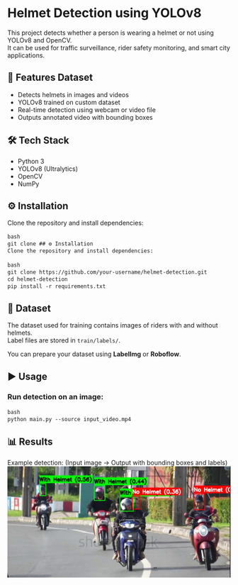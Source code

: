 # Helmet Detection using YOLOv8

This project detects whether a person is wearing a helmet or not using YOLOv8 and OpenCV.  
It can be used for traffic surveillance, rider safety monitoring, and smart city applications.

## 🚀 Features Dataset
- Detects helmets in images and videos
- YOLOv8 trained on custom dataset
- Real-time detection using webcam or video file
- Outputs annotated video with bounding boxes

## 🛠 Tech Stack
- Python 3
- YOLOv8 (Ultralytics)
- OpenCV
- NumPy

## ⚙ Installation
Clone the repository and install dependencies:
```
bash
git clone ## ⚙ Installation
Clone the repository and install dependencies:

bash
git clone https://github.com/your-username/helmet-detection.git
cd helmet-detection
pip install -r requirements.txt
```
## 📂 Dataset 
The dataset used for training contains images of riders with and without helmets.  
Label files are stored in `train/labels/`.  

You can prepare your dataset using **LabelImg** or **Roboflow**.

## ▶ Usage

### Run detection on an image:
```
bash
python main.py --source input_video.mp4

```
## 📊 Results
Example detection:
(Input image → Output with bounding boxes and labels)
![image alt](https://github.com/bhavana239/helmet-detection/blob/8224d6c6cce58ee5037cab0a03cd00efdace746e/hd1.png)
